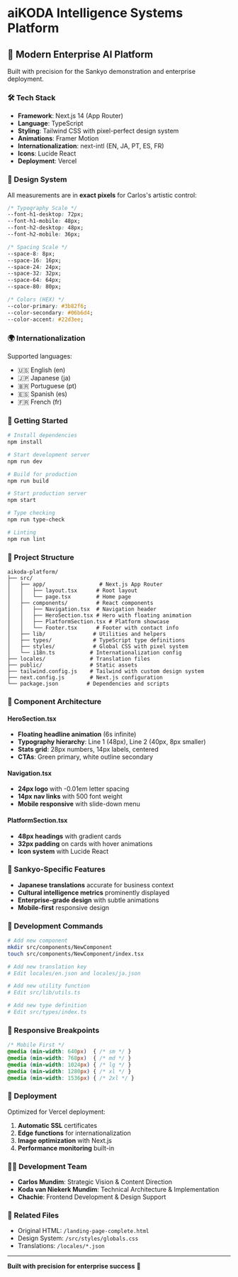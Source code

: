 # aiKODA Intelligence Systems Platform

## 🚀 Modern Enterprise AI Platform

Built with precision for the Sankyo demonstration and enterprise deployment.

### 🛠 Tech Stack

- **Framework**: Next.js 14 (App Router)
- **Language**: TypeScript
- **Styling**: Tailwind CSS with pixel-perfect design system
- **Animations**: Framer Motion
- **Internationalization**: next-intl (EN, JA, PT, ES, FR)
- **Icons**: Lucide React
- **Deployment**: Vercel

### 📐 Design System

All measurements are in **exact pixels** for Carlos's artistic control:

```css
/* Typography Scale */
--font-h1-desktop: 72px;
--font-h1-mobile: 48px;
--font-h2-desktop: 48px;
--font-h2-mobile: 36px;

/* Spacing Scale */
--space-8: 8px;
--space-16: 16px;
--space-24: 24px;
--space-32: 32px;
--space-64: 64px;
--space-80: 80px;

/* Colors (HEX) */
--color-primary: #3b82f6;
--color-secondary: #06b6d4;
--color-accent: #22d3ee;
```

### 🌍 Internationalization

Supported languages:
- 🇺🇸 English (en)
- 🇯🇵 Japanese (ja)
- 🇧🇷 Portuguese (pt)
- 🇪🇸 Spanish (es)
- 🇫🇷 French (fr)

### 🚀 Getting Started

```bash
# Install dependencies
npm install

# Start development server
npm run dev

# Build for production
npm run build

# Start production server
npm start

# Type checking
npm run type-check

# Linting
npm run lint
```

### 📁 Project Structure

```
aikoda-platform/
├── src/
│   ├── app/                 # Next.js App Router
│   │   ├── layout.tsx      # Root layout
│   │   └── page.tsx        # Home page
│   ├── components/         # React components
│   │   ├── Navigation.tsx  # Navigation header
│   │   ├── HeroSection.tsx # Hero with floating animation
│   │   ├── PlatformSection.tsx # Platform showcase
│   │   └── Footer.tsx      # Footer with contact info
│   ├── lib/               # Utilities and helpers
│   ├── types/             # TypeScript type definitions
│   ├── styles/            # Global CSS with pixel system
│   └── i18n.ts           # Internationalization config
├── locales/              # Translation files
├── public/               # Static assets
├── tailwind.config.js    # Tailwind with custom design system
├── next.config.js        # Next.js configuration
└── package.json         # Dependencies and scripts
```

### 🎨 Component Architecture

#### HeroSection.tsx
- **Floating headline animation** (6s infinite)
- **Typography hierarchy**: Line 1 (48px), Line 2 (40px, 8px smaller)
- **Stats grid**: 28px numbers, 14px labels, centered
- **CTAs**: Green primary, white outline secondary

#### Navigation.tsx
- **24px logo** with -0.01em letter spacing
- **14px nav links** with 500 font weight
- **Mobile responsive** with slide-down menu

#### PlatformSection.tsx
- **48px headings** with gradient cards
- **32px padding** on cards with hover animations
- **Icon system** with Lucide React

### 🎯 Sankyo-Specific Features

- **Japanese translations** accurate for business context
- **Cultural intelligence metrics** prominently displayed
- **Enterprise-grade design** with subtle animations
- **Mobile-first** responsive design

### 🔧 Development Commands

```bash
# Add new component
mkdir src/components/NewComponent
touch src/components/NewComponent/index.tsx

# Add new translation key
# Edit locales/en.json and locales/ja.json

# Add new utility function
# Edit src/lib/utils.ts

# Add new type definition
# Edit src/types/index.ts
```

### 📱 Responsive Breakpoints

```css
/* Mobile First */
@media (min-width: 640px)  { /* sm */ }
@media (min-width: 768px)  { /* md */ }
@media (min-width: 1024px) { /* lg */ }
@media (min-width: 1280px) { /* xl */ }
@media (min-width: 1536px) { /* 2xl */ }
```

### 🚢 Deployment

Optimized for Vercel deployment:

1. **Automatic SSL** certificates
2. **Edge functions** for internationalization
3. **Image optimization** with Next.js
4. **Performance monitoring** built-in

### 👨‍💻 Development Team

- **Carlos Mundim**: Strategic Vision & Content Direction
- **Koda van Niekerk Mundim**: Technical Architecture & Implementation
- **Chachie**: Frontend Development & Design Support

### 🔗 Related Files

- Original HTML: `/landing-page-complete.html`
- Design System: `/src/styles/globals.css`
- Translations: `/locales/*.json`

---

**Built with precision for enterprise success** 🎯
